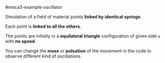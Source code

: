 #meca3-example-oscillator

Simulation of a field of material points **linked by identical springs**.

Each point is **linked to all the others**.

The points are initially in a **equilateral triangle** configuration of given side `a` with **no speed**.

You can change the **mass** or **pulsation** of the movement in the code to observe different kind of oscillations.